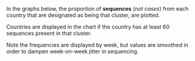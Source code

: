In the graphs below, the proportion of **sequences** (_not cases_) from each country that are designated as being that cluster, are plotted.

Countries are displayed in the chart if the country has at least 60 sequences present in that cluster.

Note the frequencies are displayed by week, but values are smoothed in order to dampen week-on-week jitter in sequencing.